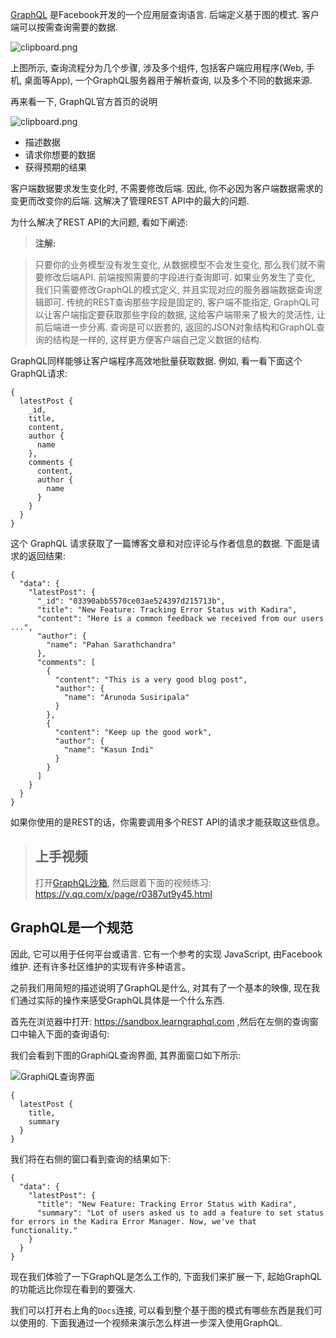 [GraphQL][1] 是Facebook开发的一个应用层查询语言. 后端定义基于图的模式. 客户端可以按需查询需要的数据.

![clipboard.png][2]

上图所示, 查询流程分为几个步骤, 涉及多个组件, 包括客户端应用程序(Web, 手机, 桌面等App), 一个GraphQL服务器用于解析查询, 以及多个不同的数据来源.

再来看一下, GraphQL官方首页的说明

![clipboard.png][5]

- 描述数据
- 请求你想要的数据
- 获得预期的结果

客户端数据要求发生变化时, 不需要修改后端. 因此, 你不必因为客户端数据需求的变更而改变你的后端. 这解决了管理REST API中的最大的问题.

为什么解决了REST API的大问题, 看如下阐述:

> **注解:**

> 只要你的业务模型没有发生变化, 从数据模型不会发生变化, 那么我们就不需要修改后端API. 前端按照需要的字段进行查询即可. 如果业务发生了变化, 我们只需要修改GraphQL的模式定义, 并且实现对应的服务器端数据查询逻辑即可. 传统的REST查询那些字段是固定的, 客户端不能指定, GraphQL可以让客户端指定要获取那些字段的数据, 这给客户端带来了极大的灵活性, 让前后端进一步分离. 查询是可以嵌套的, 返回的JSON对象结构和GraphQL查询的结构是一样的, 这样更方便客户端自己定义数据的结构.


GraphQL同样能够让客户端程序高效地批量获取数据. 例如, 看一看下面这个GraphQL请求:

```
{
  latestPost {
    _id,
    title,
    content,
    author {
      name
    },
    comments {
      content,
      author {
        name
      }
    }
  }
}
```

这个 GraphQL 请求获取了一篇博客文章和对应评论与作者信息的数据. 下面是请求的返回结果:

```
{
  "data": {
    "latestPost": {
      "_id": "03390abb5570ce03ae524397d215713b",
      "title": "New Feature: Tracking Error Status with Kadira",
      "content": "Here is a common feedback we received from our users ...",
      "author": {
        "name": "Pahan Sarathchandra"
      },
      "comments": [
        {
          "content": "This is a very good blog post",
          "author": {
            "name": "Arunoda Susiripala"
          }
        },
        {
          "content": "Keep up the good work",
          "author": {
            "name": "Kasun Indi"
          }
        }
      ]
    }
  }
}
```

如果你使用的是REST的话，你需要调用多个REST API的请求才能获取这些信息。

> ## 上手视频
> 打开[GraphQL沙箱][3], 然后跟着下面的视频练习:
> https://v.qq.com/x/page/r0387ut9y45.html

## GraphQL是一个规范

因此, 它可以用于任何平台或语言. 它有一个参考的实现 JavaScript,  由Facebook维护. 还有许多社区维护的实现有许多种语言。


之前我们用简短的描述说明了GraphQL是什么, 对其有了一个基本的映像, 现在我们通过实际的操作来感受GraphQL具体是一个什么东西.

首先在浏览器中打开: https://sandbox.learngraphql.com ,然后在左侧的查询窗口中输入下面的查询语句:

我们会看到下图的GraphiQL查询界面, 其界面窗口如下所示:

![GraphiQL查询界面][4]

```
{
  latestPost {
    title,
    summary
  }
}
```

我们将在右侧的窗口看到查询的结果如下:

```
{
  "data": {
    "latestPost": {
      "title": "New Feature: Tracking Error Status with Kadira",
      "summary": "Lot of users asked us to add a feature to set status for errors in the Kadira Error Manager. Now, we've that functionality."
    }
  }
}
```

现在我们体验了一下GraphQL是怎么工作的, 下面我们来扩展一下, 起始GraphQL的功能远比你现在看到的要强大.

我们可以打开右上角的`Docs`连接, 可以看到整个基于图的模式有哪些东西是我们可以使用的. 下面我通过一个视频来演示怎么样进一步深入使用GraphQL.




  [1]: http://graphql.org/
  [2]: https://segmentfault.com/img/bVLbZo
  [3]: https://sandbox.learngraphql.com
  [4]: https://segmentfault.com/img/bVLcT0
  [5]: https://segmentfault.com/img/bVLXcp
